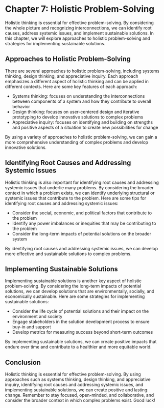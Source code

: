 Chapter 7: Holistic Problem-Solving
===================================

Holistic thinking is essential for effective problem-solving. By considering the whole picture and recognizing interconnections, we can identify root causes, address systemic issues, and implement sustainable solutions. In this chapter, we will explore approaches to holistic problem-solving and strategies for implementing sustainable solutions.

Approaches to Holistic Problem-Solving
--------------------------------------

There are several approaches to holistic problem-solving, including systems thinking, design thinking, and appreciative inquiry. Each approach emphasizes a different aspect of holistic thinking and can be applied in different contexts. Here are some key features of each approach:

* Systems thinking: focuses on understanding the interconnections between components of a system and how they contribute to overall behavior
* Design thinking: focuses on user-centered design and iterative prototyping to develop innovative solutions to complex problems
* Appreciative inquiry: focuses on identifying and building on strengths and positive aspects of a situation to create new possibilities for change

By using a variety of approaches to holistic problem-solving, we can gain a more comprehensive understanding of complex problems and develop innovative solutions.

Identifying Root Causes and Addressing Systemic Issues
------------------------------------------------------

Holistic thinking is also important for identifying root causes and addressing systemic issues that underlie many problems. By considering the broader context in which a problem exists, we can identify underlying structural or systemic issues that contribute to the problem. Here are some tips for identifying root causes and addressing systemic issues:

* Consider the social, economic, and political factors that contribute to the problem
* Identify any power imbalances or inequities that may be contributing to the problem
* Consider the long-term impacts of potential solutions on the broader system

By identifying root causes and addressing systemic issues, we can develop more effective and sustainable solutions to complex problems.

Implementing Sustainable Solutions
----------------------------------

Implementing sustainable solutions is another key aspect of holistic problem-solving. By considering the long-term impacts of potential solutions, we can develop solutions that are environmentally, socially, and economically sustainable. Here are some strategies for implementing sustainable solutions:

* Consider the life cycle of potential solutions and their impact on the environment and society
* Engage stakeholders in the solution development process to ensure buy-in and support
* Develop metrics for measuring success beyond short-term outcomes

By implementing sustainable solutions, we can create positive impacts that endure over time and contribute to a healthier and more equitable world.

Conclusion
----------

Holistic thinking is essential for effective problem-solving. By using approaches such as systems thinking, design thinking, and appreciative inquiry, identifying root causes and addressing systemic issues, and implementing sustainable solutions, we can create positive and lasting change. Remember to stay focused, open-minded, and collaborative, and consider the broader context in which complex problems exist. Good luck!
